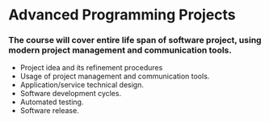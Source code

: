 # Advanced Programming Projects

### The course will cover entire life span of software project, using modern project management and communication tools.
- Project idea and its refinement procedures
- Usage of project management and communication tools.
- Application/service technical design.
- Software development cycles.
- Automated testing.
- Software release.
